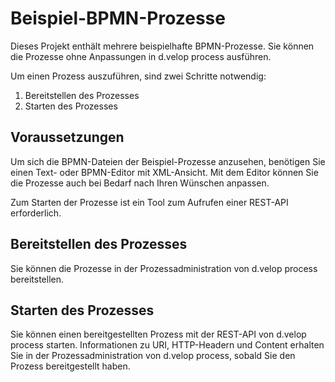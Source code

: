 # Beispiel-BPMN-Prozesse

Dieses Projekt enthält mehrere beispielhafte BPMN-Prozesse.
Sie können die Prozesse ohne Anpassungen in d.velop process ausführen.

Um einen Prozess auszuführen, sind zwei Schritte notwendig:

1. Bereitstellen des Prozesses
2. Starten des Prozesses


## Voraussetzungen

Um sich die BPMN-Dateien der Beispiel-Prozesse anzusehen, benötigen Sie einen Text- oder BPMN-Editor mit XML-Ansicht.
Mit dem Editor können Sie die Prozesse auch bei Bedarf nach Ihren Wünschen anpassen.

Zum Starten der Prozesse ist ein Tool zum Aufrufen einer REST-API erforderlich.


## Bereitstellen des Prozesses

Sie können die Prozesse in der Prozessadministration von d.velop process bereitstellen.


## Starten des Prozesses

Sie können einen bereitgestellten Prozess mit der REST-API von d.velop process starten.
Informationen zu URI, HTTP-Headern und Content erhalten Sie in der Prozessadministration von d.velop process, sobald Sie den Prozess bereitgestellt haben.
